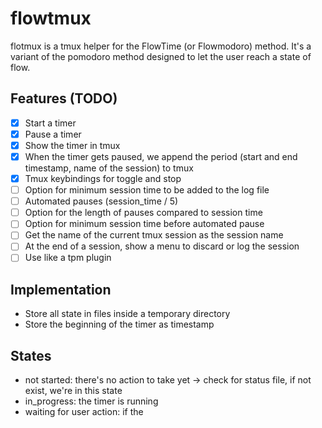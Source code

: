 # flowtmux

flotmux is a tmux helper for the FlowTime (or Flowmodoro) method. It's a variant
of the pomodoro method designed to let the user reach a state of flow.

## Features (TODO)

- [x] Start a timer
- [x] Pause a timer
- [x] Show the timer in tmux
- [x] When the timer gets paused, we append the period (start and end timestamp,
      name of the session) to tmux
- [x] Tmux keybindings for toggle and stop
- [ ] Option for minimum session time to be added to the log file
- [ ] Automated pauses (session_time / 5)
- [ ] Option for the length of pauses compared to session time
- [ ] Option for minimum session time before automated pause
- [ ] Get the name of the current tmux session as the session name
- [ ] At the end of a session, show a menu to discard or log the session
- [ ] Use like a tpm plugin

## Implementation

- Store all state in files inside a temporary directory
- Store the beginning of the timer as timestamp

## States

- not started: there's no action to take yet -> check for status file, if not
  exist, we're in this state
- in_progress: the timer is running
- waiting for user action: if the

